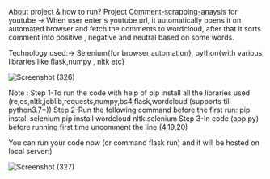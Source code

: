 About project & how to run?
Project Comment-scrapping-anaysis for youtube -> When user enter's youtube url, it automatically opens it on automated browser and fetch the comments to wordcloud, after that it sorts comment into positive , negative and neutral based on some words.

Technology used:-> Selenium{for browser automation}, python{with various libraries like flask,numpy , nltk etc}

![Screenshot (326)](https://user-images.githubusercontent.com/70972976/233432154-a596b4d2-babd-4d66-9557-ef1c0ac54b08.png)

Note : 
Step 1-To run the code with help of pip install all the libraries used (re,os,nltk,joblib,requests,numpy,bs4,flask,wordcloud (supports till python3.7*))
Step 2-Run the following command before the first run:
       pip install selenium
       pip install wordcloud nltk selenium
Step 3-In code (app.py) before running first time
      uncomment the line (4,19,20) 

You can run your code now (or command flask run) and it will be hosted on local server:)

![Screenshot (327)](https://user-images.githubusercontent.com/70972976/233434966-2856f0fd-5f71-4590-a9f4-420f8e308d7e.png)
